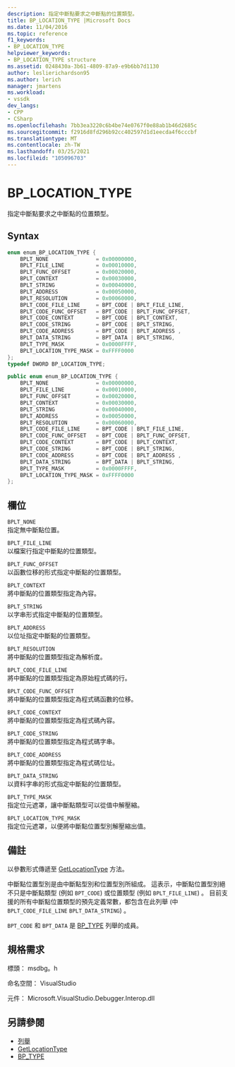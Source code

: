 ```yaml
---
description: 指定中斷點要求之中斷點的位置類型。
title: BP_LOCATION_TYPE |Microsoft Docs
ms.date: 11/04/2016
ms.topic: reference
f1_keywords:
- BP_LOCATION_TYPE
helpviewer_keywords:
- BP_LOCATION_TYPE structure
ms.assetid: 0248430a-3b61-4809-87a9-e9b6bb7d1130
author: leslierichardson95
ms.author: lerich
manager: jmartens
ms.workload:
- vssdk
dev_langs:
- CPP
- CSharp
ms.openlocfilehash: 7bb3ea3220c6b4be74e0767f0e88ab1b46d2685c
ms.sourcegitcommit: f2916d8fd296b92cc402597d1d1eecda4f6cccbf
ms.translationtype: MT
ms.contentlocale: zh-TW
ms.lasthandoff: 03/25/2021
ms.locfileid: "105096703"
---
```

# <a name="bp_location_type"></a>BP_LOCATION_TYPE
指定中斷點要求之中斷點的位置類型。

## <a name="syntax"></a>Syntax

```cpp
enum enum_BP_LOCATION_TYPE {
    BPLT_NONE               = 0x00000000,
    BPLT_FILE_LINE          = 0x00010000,
    BPLT_FUNC_OFFSET        = 0x00020000,
    BPLT_CONTEXT            = 0x00030000,
    BPLT_STRING             = 0x00040000,
    BPLT_ADDRESS            = 0x00050000,
    BPLT_RESOLUTION         = 0x00060000,
    BPLT_CODE_FILE_LINE     = BPT_CODE | BPLT_FILE_LINE,
    BPLT_CODE_FUNC_OFFSET   = BPT_CODE | BPLT_FUNC_OFFSET,
    BPLT_CODE_CONTEXT       = BPT_CODE | BPLT_CONTEXT,
    BPLT_CODE_STRING        = BPT_CODE | BPLT_STRING,
    BPLT_CODE_ADDRESS       = BPT_CODE | BPLT_ADDRESS ,
    BPLT_DATA_STRING        = BPT_DATA | BPLT_STRING,
    BPLT_TYPE_MASK          = 0x0000FFFF,
    BPLT_LOCATION_TYPE_MASK = 0xFFFF0000
};
typedef DWORD BP_LOCATION_TYPE;
```

```csharp
public enum enum_BP_LOCATION_TYPE {
    BPLT_NONE               = 0x00000000,
    BPLT_FILE_LINE          = 0x00010000,
    BPLT_FUNC_OFFSET        = 0x00020000,
    BPLT_CONTEXT            = 0x00030000,
    BPLT_STRING             = 0x00040000,
    BPLT_ADDRESS            = 0x00050000,
    BPLT_RESOLUTION         = 0x00060000,
    BPLT_CODE_FILE_LINE     = BPT_CODE | BPLT_FILE_LINE,
    BPLT_CODE_FUNC_OFFSET   = BPT_CODE | BPLT_FUNC_OFFSET,
    BPLT_CODE_CONTEXT       = BPT_CODE | BPLT_CONTEXT,
    BPLT_CODE_STRING        = BPT_CODE | BPLT_STRING,
    BPLT_CODE_ADDRESS       = BPT_CODE | BPLT_ADDRESS ,
    BPLT_DATA_STRING        = BPT_DATA | BPLT_STRING,
    BPLT_TYPE_MASK          = 0x0000FFFF,
    BPLT_LOCATION_TYPE_MASK = 0xFFFF0000
};
```

## <a name="fields"></a>欄位
`BPLT_NONE`\
指定無中斷點位置。

`BPLT_FILE_LINE`\
以檔案行指定中斷點的位置類型。

`BPLT_FUNC_OFFSET`\
以函數位移的形式指定中斷點的位置類型。

`BPLT_CONTEXT`\
將中斷點的位置類型指定為內容。

`BPLT_STRING`\
以字串形式指定中斷點的位置類型。

`BPLT_ADDRESS`\
以位址指定中斷點的位置類型。

`BPLT_RESOLUTION`\
將中斷點的位置類型指定為解析度。

`BPLT_CODE_FILE_LINE`\
將中斷點的位置類型指定為原始程式碼的行。

`BPLT_CODE_FUNC_OFFSET`\
將中斷點的位置類型指定為程式碼函數的位移。

`BPLT_CODE_CONTEXT`\
將中斷點的位置類型指定為程式碼內容。

`BPLT_CODE_STRING`\
將中斷點的位置類型指定為程式碼字串。

`BPLT_CODE_ADDRESS`\
將中斷點的位置類型指定為程式碼位址。

`BPLT_DATA_STRING`\
以資料字串的形式指定中斷點的位置類型。

`BPLT_TYPE_MASK`\
指定位元遮罩，讓中斷點類型可以從值中解壓縮。

`BPLT_LOCATION_TYPE_MASK`\
指定位元遮罩，以便將中斷點位置型別解壓縮出值。

## <a name="remarks"></a>備註
以參數形式傳遞至 [GetLocationType](../../../extensibility/debugger/reference/idebugbreakpointrequest2-getlocationtype.md) 方法。

中斷點位置型別是由中斷點型別和位置型別所組成。 這表示，中斷點位置型別絕不只是中斷點類型 (例如 `BPT_CODE`) 或位置類型 (例如 `BPLT_FILE_LINE`) 。 目前支援的所有中斷點位置類型的預先定義常數，都包含在此列舉 (中 `BPLT_CODE_FILE_LINE` `BPLT_DATA_STRING`) 。

`BPT_CODE` 和 `BPT_DATA` 是 [BP_TYPE](../../../extensibility/debugger/reference/bp-type.md) 列舉的成員。

## <a name="requirements"></a>規格需求
標頭： msdbg。h

命名空間： VisualStudio

元件： Microsoft.VisualStudio.Debugger.Interop.dll

## <a name="see-also"></a>另請參閱
- [列舉](../../../extensibility/debugger/reference/enumerations-visual-studio-debugging.md)
- [GetLocationType](../../../extensibility/debugger/reference/idebugbreakpointrequest2-getlocationtype.md)
- [BP_TYPE](../../../extensibility/debugger/reference/bp-type.md)
